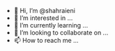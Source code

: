 - 👋 Hi, I’m @shahraieni
- 👀 I’m interested in ...
- 🌱 I’m currently learning ...
- 💞️ I’m looking to collaborate on ...
- 📫 How to reach me ...

<!---
shahraieni/shahraieni is a ✨ special ✨ repository because its `README.md` (this file) appears on your GitHub profile.
You can click the Preview link to take a look at your changes.
--->
